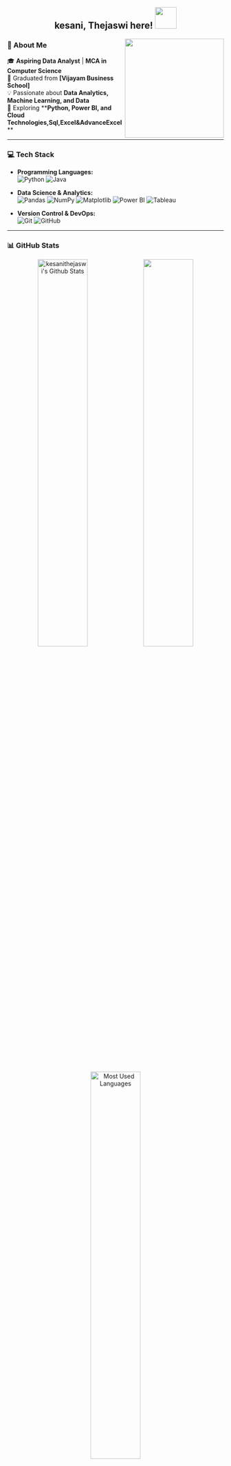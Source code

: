 <h2 align="center">kesani, Thejaswi here! <img src="https://media.giphy.com/media/mGcNjsfWAjY5AEZNw6/giphy.gif" width="50"></h2>

<img align='right' src="https://media.giphy.com/media/ieyl9zmCjO4b4t6qoY/giphy.gif" width="230">

### 🚀 About Me
🎓 **Aspiring Data Analyst** | **MCA in Computer Science**   
🏫 Graduated from **[Vijayam Business School]**  
💡 Passionate about **Data Analytics, Machine Learning, and Data**  
📌 Exploring ****Python, Power BI, and Cloud Technologies,Sql,Excel&AdvanceExcel** **  

---

### 💻 Tech Stack

- **Programming Languages:**  
  ![Python](https://img.shields.io/badge/-Python-333333?style=flat&logo=python)
  ![Java](https://img.shields.io/badge/-Java-333333?style=flat&logo=java)


- **Data Science & Analytics:**  
  ![Pandas](https://img.shields.io/badge/-Pandas-333333?style=flat&logo=pandas)
  ![NumPy](https://img.shields.io/badge/-NumPy-333333?style=flat&logo=numpy)
  ![Matplotlib](https://img.shields.io/badge/-Matplotlib-333333?style=flat&logo=matplotlib)
  ![Power BI](https://img.shields.io/badge/-PowerBI-333333?style=flat&logo=powerbi)
  ![Tableau](https://img.shields.io/badge/-Tableau-333333?style=flat&logo=tableau)

- **Version Control & DevOps:**  
  ![Git](https://img.shields.io/badge/-Git-333333?style=flat&logo=git)
  ![GitHub](https://img.shields.io/badge/-GitHub-333333?style=flat&logo=github)

---

### 📊 GitHub Stats  
<div align="center">
  <img width="48%" src="https://github-readme-stats.vercel.app/api?username=kesanithejaswi&theme=dracula&show_icons=true" alt="kesanithejaswi's Github Stats"/>
  <img width="48%" src="https://github-readme-streak-stats.herokuapp.com/?user=kesanithejaswi&theme=dracula&show_icons=true" />
  <p align="center">
    <img width="48%" src="https://github-readme-stats.vercel.app/api/top-langs/?username=kesanithejaswi&layout=compact&theme=dracula&show_icons=true" alt="Most Used Languages"/>
  </p>
</div>


---

### 🌟 Fun Facts
- 🌱 I’m currently learning **Data Analytics**
- 💬 Ask me about **Python, Excel,tableau,sql, Power BI**
- 🎯 Currently doing **#100DaysOfCode focused on Python & Data Analytics**
- ⚡ Fun fact: I binge-watch anime at **2x speed** ⚡

---

### 📬 Connect with Me  
<p align="center">
<a href="https://github.com/drish08" target="_blank">
  <img src="https://img.shields.io/badge/GitHub-%2324292e.svg?&style=for-the-badge&logo=github&logoColor=white" alt="GitHub" />

<a href="mailto:kesanithejaswi2001@gmail.com" target="_blank">
  <img src="https://img.shields.io/badge/Gmail-D14836?style=for-the-badge&logo=gmail&logoColor=white" alt="Gmail" />
</a>
</p>

<p align="center">
<img src="https://komarev.com/ghpvc/?username=Thejaswi" alt="Profile Views" />
</p>
